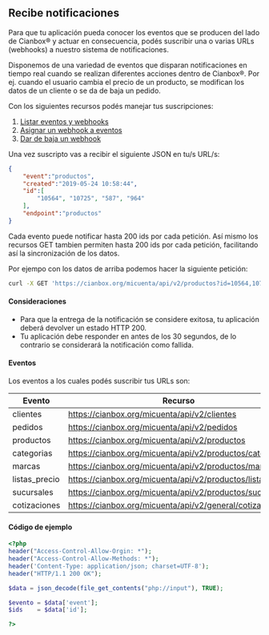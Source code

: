 ## Recibe notificaciones

Para que tu aplicación pueda conocer los eventos que se producen del lado de Cianbox&reg; y actuar en consecuencia,
podés suscribir una o varias URLs (webhooks) a nuestro sistema de notificaciones.

Disponemos de una variedad de eventos que disparan notificaciones en tiempo real cuando se realizan diferentes acciones
dentro de Cianbox&reg;. Por ej. cuando el usuario cambia el precio de un producto, se modifican los datos de un cliente
o se da de baja un pedido.

Con los siguientes recursos podés manejar tus suscripciones:

1. [Listar eventos y webhooks](https://github.com/cianbox/api-docs/blob/master/get_webhook_lista.md)
2. [Asignar un webhook a eventos](https://github.com/cianbox/api-docs/blob/master/post_webhook_alta.md)
3. [Dar de baja un webhook](https://github.com/cianbox/api-docs/blob/master/delete_webhook_eliminar.md)

Una vez suscripto vas a recibir el siguiente JSON en tu/s URL/s:

```json
{
    "event":"productos",
    "created":"2019-05-24 10:58:44",
    "id":[
        "10564", "10725", "587", "964"
    ],
    "endpoint":"productos"
}
```

Cada evento puede notificar hasta 200 ids por cada petición. Así mismo los recursos GET tambien permiten hasta 200 ids
por cada petición, facilitando así la sincronización de los datos.

Por ejempo con los datos de arriba podemos hacer la siguiente petición:

```bash
curl -X GET 'https://cianbox.org/micuenta/api/v2/productos?id=10564,10725,587,964&access_token=CBX_AT-TcIHdWOvdpIMx...'
```

#### Consideraciones

+ Para que la entrega de la notificación se considere exitosa, tu aplicación deberá devolver un estado HTTP 200.
+ Tu aplicación debe responder en antes de los 30 segundos, de lo contrario se considerará la notificación como fallida.

#### Eventos

Los eventos a los cuales podés suscribir tus URLs son:

|Evento          |Recurso                                                  |
|----------------|---------------------------------------------------------|
|clientes        |https://cianbox.org/micuenta/api/v2/clientes             |
|pedidos         |https://cianbox.org/micuenta/api/v2/pedidos              |
|productos       |https://cianbox.org/micuenta/api/v2/productos            |
|categorias      |https://cianbox.org/micuenta/api/v2/productos/categorias |
|marcas          |https://cianbox.org/micuenta/api/v2/productos/marcas     |
|listas_precio   |https://cianbox.org/micuenta/api/v2/productos/listas     |
|sucursales      |https://cianbox.org/micuenta/api/v2/productos/sucursales |
|cotizaciones    |https://cianbox.org/micuenta/api/v2/general/cotizaciones |

#### Código de ejemplo

```php
<?php
header("Access-Control-Allow-Orgin: *");
header("Access-Control-Allow-Methods: *");
header('Content-Type: application/json; charset=UTF-8');
header("HTTP/1.1 200 OK");

$data = json_decode(file_get_contents("php://input"), TRUE);

$evento = $data['event'];
$ids    = $data['id'];

?>
```
